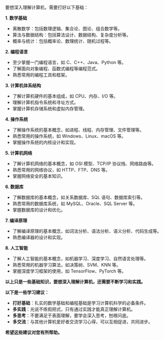 要想深入理解计算机，需要打好以下基础：

**1. 数学基础**

- 离散数学：包括数理逻辑、集合论、图论、组合数学等。
- 算法与数据结构：包括算法设计、数据结构、复杂度分析等。
- 概率与统计：包括概率论、数理统计、随机过程等。

**2. 编程语言**

- 至少掌握一门编程语言，如 C、C++、Java、Python 等。
- 了解面向对象编程、函数式编程等编程范式。
- 熟悉常用的编程工具和框架。

**3. 计算机体系结构**

- 了解计算机硬件的基本组成，如 CPU、内存、I/O 等。
- 理解计算机指令系统和寻址方式。
- 掌握计算机存储系统和虚拟内存管理。

**4. 操作系统**

- 了解操作系统的基本概念，如进程、线程、内存管理、文件管理等。
- 熟悉常用的操作系统，如 Windows、Linux、macOS 等。
- 掌握操作系统的内核设计和实现。

**5. 计算机网络**

- 了解计算机网络的基本概念，如 OSI 模型、TCP/IP 协议栈、网络路由等。
- 熟悉常用的网络协议，如 HTTP、FTP、DNS 等。
- 掌握网络安全的基本知识。

**6. 数据库**

- 了解数据库的基本概念，如关系数据库、SQL 语句、数据库索引等。
- 熟悉常用的数据库系统，如 MySQL、Oracle、SQL Server 等。
- 掌握数据库的设计和优化。

**7. 编译原理**

- 了解编译原理的基本概念，如词法分析、语法分析、语义分析、代码生成等。
- 熟悉编译器的设计和实现。

**8. 人工智能**

- 了解人工智能的基本概念，如机器学习、深度学习、自然语言处理等。
- 熟悉常用的机器学习算法，如决策树、SVM、KNN 等。
- 掌握深度学习框架的使用，如 TensorFlow、PyTorch 等。

**以上只是一些基础知识，要想深入理解计算机，还需要不断学习和实践。**

**以下是一些学习建议：**

- **打好基础**：扎实的数学基础和编程基础是学习计算机科学的必备条件。
- **多实践**：光说不练假把式，只有通过实践才能真正理解计算机。
- **多思考**：不要满足于表面理解，要学会深入思考，刨根问底。
- **多交流**：与其他计算机爱好者交流学习心得，可以互相促进，共同进步。

**希望这些建议对您有所帮助。**